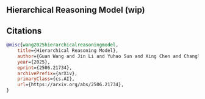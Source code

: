 ## Hierarchical Reasoning Model (wip)

## Citations

```bibtex
@misc{wang2025hierarchicalreasoningmodel,
    title={Hierarchical Reasoning Model}, 
    author={Guan Wang and Jin Li and Yuhao Sun and Xing Chen and Changling Liu and Yue Wu and Meng Lu and Sen Song and Yasin Abbasi Yadkori},
    year={2025},
    eprint={2506.21734},
    archivePrefix={arXiv},
    primaryClass={cs.AI},
    url={https://arxiv.org/abs/2506.21734}, 
}
```
